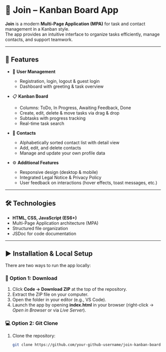 # 📌 Join – Kanban Board App

**Join** is a modern **Multi-Page Application (MPA)** for task and contact management in a Kanban style.  
The app provides an intuitive interface to organize tasks efficiently, manage contacts, and support teamwork.

---

## 🚀 Features

- 🔑 **User Management**
  - Registration, login, logout & guest login
  - Dashboard with greeting & task overview

- 📋 **Kanban Board**
  - Columns: ToDo, In Progress, Awaiting Feedback, Done
  - Create, edit, delete & move tasks via drag & drop
  - Subtasks with progress tracking
  - Real-time task search

- 👥 **Contacts**
  - Alphabetically sorted contact list with detail view
  - Add, edit, and delete contacts
  - Manage and update your own profile data

- ⚙️ **Additional Features**
  - Responsive design (desktop & mobile)
  - Integrated Legal Notice & Privacy Policy
  - User feedback on interactions (hover effects, toast messages, etc.)

---

## 🛠️ Technologies

- **HTML, CSS, JavaScript (ES6+)**
- Multi-Page Application architecture (MPA)
- Structured file organization
- JSDoc for code documentation

---

## ▶️ Installation & Local Setup

There are two ways to run the app locally:

### 🔽 Option 1: Download
1. Click **Code → Download ZIP** at the top of the repository.  
2. Extract the ZIP file on your computer.  
3. Open the folder in your editor (e.g., VS Code).  
4. Launch the app by opening **index.html** in your browser (right-click → *Open in Browser* or via *Live Server*).

### 💻 Option 2: Git Clone
1. Clone the repository:
   ```bash
   git clone https://github.com/your-github-username/join-kanban-board.git
